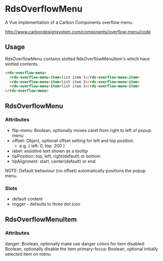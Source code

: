 # RdsOverflowMenu

A Vue implementation of a Carbon Components overflow menu.

http://www.carbondesignsystem.com/components/overflow-menu/code

## Usage

RdsOverflowMenu contains slotted RdsOverflowMenuItem's which have slotted contents.

```html
<rds-overflow-menu>
  <rds-overflow-menu-item>list item 1</rds-overflow-menu-item>
  <rds-overflow-menu-item>list item 2</rds-overflow-menu-item>
  <rds-overflow-menu-item>list item 3</rds-overflow-menu-item>
</rds-overflow-menu>
```

## RdsOverflowMenu

### Attributes

- flip-menu: Boolean, optionally moves caret from right to left of popup menu
- offset: Object, optional offset setting for left and top position.
  - e.g. { left: 0, top: 200 }
- label: assistive text shown as a tooltip
- tipPosition: top, left, right(default) or bottom
- tipAlignment: start, center(default) or end.

NOTE: Default behaviour (no offset) automatically positions the popup menu.

### Slots

- default content
- trigger - defaults to three dot icon

## RdsOverflowMenuItem

### Attributes

danger: Boolean, optionally make use danger colors for item
disabled: Boolean, optionally disable the item
primary-focus: Boolean, optional initially selected item on menu
